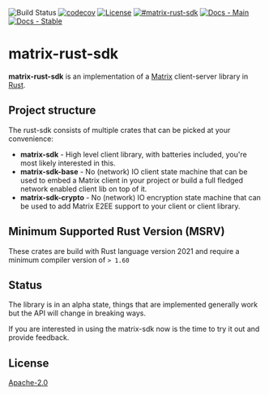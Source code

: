 ![Build Status](https://img.shields.io/github/workflow/status/matrix-org/matrix-rust-sdk/CI?style=flat-square)
[![codecov](https://img.shields.io/codecov/c/github/matrix-org/matrix-rust-sdk/main.svg?style=flat-square)](https://codecov.io/gh/matrix-org/matrix-rust-sdk)
[![License](https://img.shields.io/badge/License-Apache%202.0-yellowgreen.svg?style=flat-square)](https://opensource.org/licenses/Apache-2.0)
[![#matrix-rust-sdk](https://img.shields.io/badge/matrix-%23matrix--rust--sdk-blue?style=flat-square)](https://matrix.to/#/#matrix-rust-sdk:matrix.org)
[![Docs - Main](https://img.shields.io/badge/docs-main-blue.svg?style=flat-square)](https://matrix-org.github.io/matrix-rust-sdk/)
[![Docs - Stable](https://img.shields.io/crates/v/matrix-sdk?color=blue&label=docs&style=flat-square)](https://docs.rs/matrix-sdk)

# matrix-rust-sdk

**matrix-rust-sdk** is an implementation of a [Matrix][] client-server library in [Rust][].

[Matrix]: https://matrix.org/
[Rust]: https://www.rust-lang.org/

## Project structure

The rust-sdk consists of multiple crates that can be picked at your convenience:

- **matrix-sdk** - High level client library, with batteries included, you're most likely
  interested in this.
- **matrix-sdk-base** - No (network) IO client state machine that can be used to embed a
  Matrix client in your project or build a full fledged network enabled client
  lib on top of it.
- **matrix-sdk-crypto** - No (network) IO encryption state machine that can be
  used to add Matrix E2EE support to your client or client library.

## Minimum Supported Rust Version (MSRV)

These crates are build with Rust language version 2021 and require a minimum compiler version of `> 1.60`

## Status

The library is in an alpha state, things that are implemented generally work but
the API will change in breaking ways.

If you are interested in using the matrix-sdk now is the time to try it out and
provide feedback.

## License

[Apache-2.0](https://www.apache.org/licenses/LICENSE-2.0)
